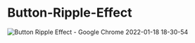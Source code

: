 # Button-Ripple-Effect
![Button Ripple Effect - Google Chrome 2022-01-18 18-30-54](https://user-images.githubusercontent.com/48691866/149976407-0cd5efa5-8387-41f5-a31d-cc0b5bc5fb2c.gif)
